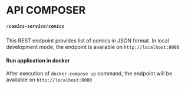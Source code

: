 # API COMPOSER

##### `/comics-service/comics`

 This REST endpoint provides list of comics in JSON format. In local development mode, the endpoint
 is available on `http://localhost:8080`
 
#### Run application in docker
After execution of `docker-compose up` command, the endpoint will be available on `http://localhost:8080`
